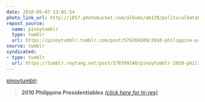 ```yaml
---
date: 2010-05-07 13:01:54
photo_link_url: http://i857.photobucket.com/albums/ab139/politicaldatabase/presidentiables2010/ffa47c64.jpg
repost_source:
  name: pinoytumblr
  type: tumblr
  url: https://pinoytumblr.tumblr.com/post/576204389/2010-philippine-presidentiables-click-here-for
source: tumblr
syndicated:
- type: tumblr
  url: https://tumblr.roytang.net/post/578709240/pinoytumblr-2010-philippine-presidentiables
---
```


<p><a href="http://www.pinoytumblr.com/post/576204389/2010-philippine-presidentiables-click-here-for">pinoytumblr</a>:</p>
<blockquote>
<p><strong>2010 Philippine Presidentiables</strong> <a href="http://i857.photobucket.com/albums/ab139/politicaldatabase/presidentiables2010/ffa47c64.jpg"><em>(click here for hi-res)</em></a></p>
</blockquote>
